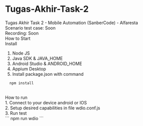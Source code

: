 # Tugas-Akhir-Task-2
Tugas Akhir Task 2 - Mobile Automation (SanberCode) - Alfaresta
<br>
Scenario test case: Soon
<br>
Recording: Soon
<br>
How to Start
<br>
Install 
1. Node JS
2. Java SDK & JAVA_HOME
3. Android Studio & ANDROID_HOME
4. Appium Desktop
5. Install package.json with command

```
  npm install
```
<br>
How to run<br>
1. Connect to your device android or IOS<br>
2. Setup desired capabilities in file wdio.conf.js<br>
3. Run test <br>
```
npm run wdio
```